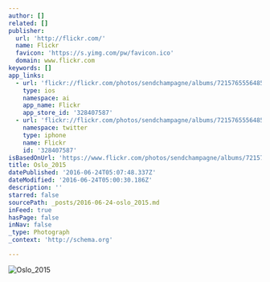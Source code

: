 ```yaml
---
author: []
related: []
publisher:
  url: 'http://flickr.com/'
  name: Flickr
  favicon: 'https://s.yimg.com/pw/favicon.ico'
  domain: www.flickr.com
keywords: []
app_links:
  - url: 'flickr://flickr.com/photos/sendchampagne/albums/72157655564855299'
    type: ios
    namespace: ai
    app_name: Flickr
    app_store_id: '328407587'
  - url: 'flickr://flickr.com/photos/sendchampagne/albums/72157655564855299'
    namespace: twitter
    type: iphone
    name: Flickr
    id: '328407587'
isBasedOnUrl: 'https://www.flickr.com/photos/sendchampagne/albums/72157655564855299'
title: Oslo_2015
datePublished: '2016-06-24T05:07:48.337Z'
dateModified: '2016-06-24T05:00:30.186Z'
description: ''
starred: false
sourcePath: _posts/2016-06-24-oslo_2015.md
inFeed: true
hasPage: false
inNav: false
_type: Photograph
_context: 'http://schema.org'

---
```

![Oslo_2015](https://c3.staticflickr.com/4/3758/19143646954_368ccbd750_b.jpg)